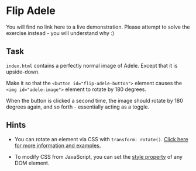 # Flip Adele

You will find no link here to a live demonstration. Please attempt to solve the exercise instead - you will understand why :)

## Task

`index.html` contains a perfectly normal image of Adele. Except that it is upside-down.

Make it so that the `<button id="flip-adele-button">` element causes the `<img id="adele-image">` element to rotate by 180 degrees.

When the button is clicked a second time, the image should rotate by 180 degrees again, and so forth - essentially acting as a toggle.

## Hints

- You can rotate an element via CSS with `transform: rotate()`. [Click here for more information and examples.](https://developer.mozilla.org/en-US/docs/Web/CSS/transform-function/rotate)

- To modify CSS from JavaScript, you can set the [style property](https://www.w3schools.com/jsref/prop_html_style.asp) of any DOM element.